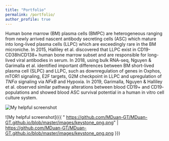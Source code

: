 ```yaml
---
title: "Portfolio"
permalink: /portfolio/
author_profile: true
---
```


Human bone marrow (BM) plasma cells (BMPC) are heterogeneous ranging from newly arrived nascent antibody secreting cells (ASC) which mature into long-lived plasma cells (LLPC) which are exceedingly rare in the BM microniche. In 2015, Halliley et al. discovered that LLPC exist in CD19-CD38hiCD138+ human bone marrow subset and are responsible for long-lived viral antibodies in serum. In 2018, using bulk RNA-seq, Nguyen & Garimalla et al. identified important differences between BM short-lived plasma cell (SLPC) and LLPC, such as downregulation of genes in Oxphos, mTOR1 signaling, E2F targets, G2M checkpoint in LLPC and upregulation of $TNF \alpha$ signaling via $NF \kappa B$ and Hypoxia. In 2019, Garimalla, Nguyen & Halliley et al. observed similar pathway alterations between blood CD19+ and CD19- populations and showed blood ASC survival potential in a human in vitro cell culture system.

![My helpful screenshot](https://github.com/MDuan-GT/MDuan-GT.github.io/blob/master/images/keystone_png.png)

![My helpful screenshot]({{ " https://github.com/MDuan-GT/MDuan-GT.github.io/blob/master/images/keystone_png.png" | https://github.com/MDuan-GT/MDuan-GT.github.io/blob/master/images/keystone_png.png }})
